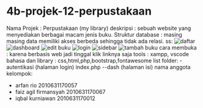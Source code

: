 # 4b-projek-12-perpustakaan
Nama Projek : Perpustakaan (my library)
deskripsi : sebuah website yang menyediakan berbagai macam jenis buku.
Struktur database : masing masing data memiliki akses berbeda sehingga tidak ada relasi.
ss:
![daftar](https://user-images.githubusercontent.com/99189172/167297149-e2ee4490-1d39-408e-b43d-ab6d26d3245a.png)
![dashboard](https://user-images.githubusercontent.com/99189172/167297152-795d284e-4f72-4351-9eca-5aef70197622.png)
![edit buku](https://user-images.githubusercontent.com/99189172/167297153-29b11671-519b-4175-bb12-f3a93f6798e6.png)
![login](https://user-images.githubusercontent.com/99189172/167297154-f3999bb6-ee0a-4fc5-b562-6776c921e7f5.png)
![sidebar](https://user-images.githubusercontent.com/99189172/167297167-df2e2b1c-c545-49a7-97c2-1dc870743ba8.png)
![tambah buku](https://user-images.githubusercontent.com/99189172/167297169-2b2f2020-542f-41d2-bbb3-315477dc37cc.png)
cara membuka : karena berbasis web jadi tinggal klik linknya saja
tools : xampp, vscode
bahasa dan library : css,html,php,bootstrap,fontawesome
list folder:
-autentikasi (halaman login)
index.php
--dash (halaman isi)
nama anggota kelompok:
- arfan rio 2010631170057
- faiz agil firmansyah 2010631170067
- iqbal kurniawan 2010631170012
